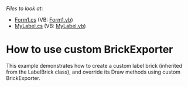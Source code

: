 <!-- default file list -->
*Files to look at*:

* [Form1.cs](./CS/Form1.cs) (VB: [Form1.vb](./VB/Form1.vb))
* [MyLabel.cs](./CS/MyLabel.cs) (VB: [MyLabel.vb](./VB/MyLabel.vb))
<!-- default file list end -->
# How to use custom BrickExporter


<p>This example demonstrates how to create a custom label brick (inherited from the LabelBrick class), and override its Draw methods using custom BrickExporter.</p>

<br/>


